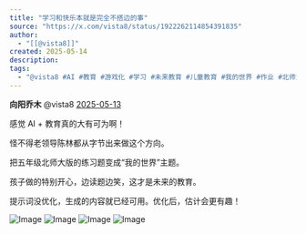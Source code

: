 ```yaml
---
title: "学习和快乐本就是完全不搭边的事"
source: "https://x.com/vista8/status/1922262114854391835"
author:
  - "[[@vista8]]"
created: 2025-05-14
description:
tags:
  - "@vista8 #AI #教育 #游戏化 #学习 #未来教育 #儿童教育 #我的世界 #作业 #北师大"
---
```

**向阳乔木** @vista8 [2025-05-13](https://x.com/vista8/status/1922262114854391835)

感觉 AI + 教育真的大有可为啊！

怪不得老领导陈林都从字节出来做这个方向。

把五年级北师大版的练习题变成“我的世界”主题。

孩子做的特别开心，边读题边笑，这才是未来的教育。

提示词没优化，生成的内容就已经可用。优化后，估计会更有趣！

![Image](https://pbs.twimg.com/media/Gq0679KXQAAPVZk?format=jpg&name=large) ![Image](https://pbs.twimg.com/media/Gq06_U5XMAAtRh-?format=jpg&name=large) ![Image](https://pbs.twimg.com/media/Gq07SQ2XcAAqf__?format=jpg&name=large) ![Image](https://pbs.twimg.com/media/Gq0-R9raAAAdz9W?format=jpg&name=large)
